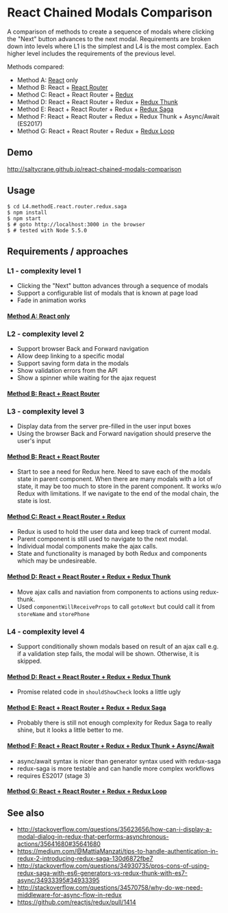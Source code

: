 # React Chained Modals Comparison

A comparison of methods to create a sequence of modals where clicking the "Next"
button advances to the next modal. Requirements are broken down into levels where
L1 is the simplest and L4 is the most complex. Each higher level includes the
requirements of the previous level.

Methods compared:

 - Method A: [React](https://facebook.github.io/react/) only
 - Method B: React + [React Router](https://github.com/reactjs/react-router)
 - Method C: React + React Router + [Redux](https://github.com/reactjs/redux)
 - Method D: React + React Router + Redux + [Redux Thunk](https://github.com/gaearon/redux-thunk)
 - Method E: React + React Router + Redux + [Redux Saga](https://github.com/yelouafi/redux-saga)
 - Method F: React + React Router + Redux + Redux Thunk + Async/Await (ES2017)
 - Method G: React + React Router + Redux + [Redux Loop](https://github.com/raisemarketplace/redux-loop)

## Demo

http://saltycrane.github.io/react-chained-modals-comparison
 
## Usage

    $ cd L4.methodE.react.router.redux.saga
    $ npm install
    $ npm start
    $ # goto http://localhost:3000 in the browser
    $ # tested with Node 5.5.0

## Requirements / approaches

### L1 - complexity level 1

 - Clicking the "Next" button advances through a sequence of modals
 - Support a configurable list of modals that is known at page load
 - Fade in animation works

#### [Method A: React only](/L1.methodA.react)
 
### L2 - complexity level 2

 - Support browser Back and Forward navigation
 - Allow deep linking to a specific modal
 - Support saving form data in the modals
 - Show validation errors from the API
 - Show a spinner while waiting for the ajax request

#### [Method B: React + React Router](/L2.methodB.react.router)

### L3 - complexity level 3

 - Display data from the server pre-filled in the user input boxes
 - Using the browser Back and Forward navigation should preserve the user's input
 
#### [Method B: React + React Router](/L3.methodB.react.router)

 - Start to see a need for Redux here. Need to save each of the modals state in parent component.
   When there are many modals with a lot of state, it may be too much to store in the parent component.
   It works w/o Redux with limitations. If we navigate to the end of the modal chain, the state is lost.

#### [Method C: React + React Router + Redux](/L3.methodC.react.router.redux)

 - Redux is used to hold the user data and keep track of current modal.
 - Parent component is still used to navigate to the next modal.
 - Individual modal components make the ajax calls.
 - State and functionality is managed by both Redux and components which may be undesireable.

#### [Method D: React + React Router + Redux + Redux Thunk](/L3.methodD.react.router.redux.thunk)

 - Move ajax calls and naviation from components to actions using redux-thunk.
 - Used `componentWillReceiveProps` to call `gotoNext` but could call it from `storeName` and `storePhone`

### L4 - complexity level 4

 - Support conditionally shown modals based on result of an ajax call
   e.g. if a validation step fails, the modal will be shown. Otherwise, it is skipped.

#### [Method D: React + React Router + Redux + Redux Thunk](/L4.methodD.react.router.redux.thunk)

 - Promise related code in `shouldShowCheck` looks a little ugly

#### [Method E: React + React Router + Redux + Redux Saga](/L4.methodE.react.router.redux.saga)

 - Probably there is still not enough complexity for Redux Saga to really shine,
   but it looks a little better to me.

#### [Method F: React + React Router + Redux + Redux Thunk + Async/Await](/L4.methodF.react.router.redux.thunk.aa)

 - async/await syntax is nicer than generator syntax used with redux-saga
 - redux-saga is more testable and can handle more complex workflows
 - requires ES2017 (stage 3)

#### [Method G: React + React Router + Redux + Redux Loop](/L4.methodG.react.router.redux.loop)

## See also

 - http://stackoverflow.com/questions/35623656/how-can-i-display-a-modal-dialog-in-redux-that-performs-asynchronous-actions/35641680#35641680 
 - https://medium.com/@MattiaManzati/tips-to-handle-authentication-in-redux-2-introducing-redux-saga-130d6872fbe7
 - http://stackoverflow.com/questions/34930735/pros-cons-of-using-redux-saga-with-es6-generators-vs-redux-thunk-with-es7-async/34933395#34933395
 - http://stackoverflow.com/questions/34570758/why-do-we-need-middleware-for-async-flow-in-redux
 - https://github.com/reactjs/redux/pull/1414
